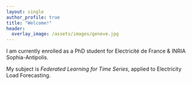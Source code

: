 ```yaml
---
layout: single
author_profile: true
title: "Welcome!"
header:
  overlay_image: /assets/images/geneve.jpg
---
```


I am currently enrolled as a PhD student for Electricité de France & INRIA Sophia-Antipolis.

My subject is *Federated Learning for Time Series*, applied to Electricity Load Forecasting.
